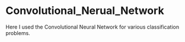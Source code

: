 # Convolutional_Nerual_Network

Here I used the Convolutional Neural Network for various classification problems.

